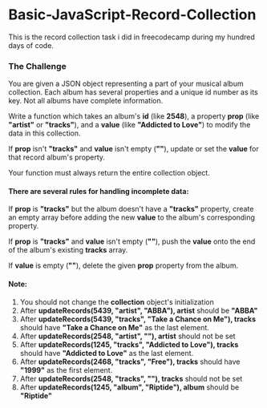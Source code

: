 # Basic-JavaScript-Record-Collection
This is the record collection task i did in freecodecamp during my hundred days of code.

### The Challenge
You are given a JSON object representing a part of your musical album collection. Each album has several properties and a unique id number as its key. Not all albums have complete information.

Write a function which takes an album's **id** (like **2548**), a property **prop** (like **"artist"** or **"tracks"**), and a **value** (like **"Addicted to Love"**) to modify the data in this collection.

If **prop** isn't **"tracks"** and **value** isn't empty (**""**), update or set the **value** for that record album's property.

Your function must always return the entire collection object.

#### There are several rules for handling incomplete data:

If **prop** is **"tracks"** but the album doesn't have a **"tracks"** property, create an empty array before adding the new **value** to the album's corresponding property.

If **prop** is **"tracks"** and **value** isn't empty (**""**), push the **value** onto the end of the album's existing **tracks** array.

If **value** is empty (**""**), delete the given **prop** property from the album.

#### Note:

1. You should not change the **collection** object's initialization
1. After **updateRecords(5439, "artist", "ABBA"), artist** should be **"ABBA"**
1. After **updateRecords(5439, "tracks", "Take a Chance on Me"), tracks** should have **"Take a Chance on Me"** as the last element.
1. After **updateRecords(2548, "artist", ""), artist** should not be set
1. After **updateRecords(1245, "tracks", "Addicted to Love"), tracks** should have **"Addicted to Love"** as the last element.
1. After **updateRecords(2468, "tracks", "Free"), tracks** should have **"1999"** as the first element.
1. After **updateRecords(2548, "tracks", ""), tracks** should not be set
1. After **updateRecords(1245, "album", "Riptide"), album** should be **"Riptide"**
